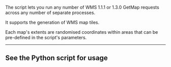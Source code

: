 The script lets you run any number of WMS 1.1.1 or 1.3.0 GetMap requests across any number of separate processes.

It supports the generation of WMS map tiles.

Each map's extents are randomised coordinates within areas that can be pre-defined in the script's parameters.

-----------------------------------
  See the Python script for usage
-----------------------------------
